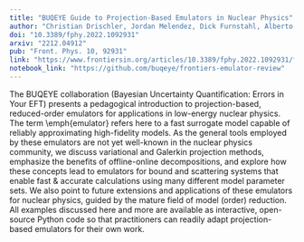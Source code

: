 ```yaml
---
title: "BUQEYE Guide to Projection-Based Emulators in Nuclear Physics"
author: "Christian Drischler, Jordan Melendez, Dick Furnstahl, Alberto Garcia, and Xilin Zhang"
doi: "10.3389/fphy.2022.1092931"
arxiv: "2212.04912"
pub: "Front. Phys. 10, 92931"
link: "https://www.frontiersin.org/articles/10.3389/fphy.2022.1092931/full"
notebook_link: "https://github.com/buqeye/frontiers-emulator-review"
---
```


The BUQEYE collaboration (Bayesian Uncertainty Quantification: Errors in Your EFT) presents a pedagogical introduction to projection-based, reduced-order emulators for applications in low-energy nuclear physics. The term \emph{emulator} refers here to a fast surrogate model capable of reliably approximating high-fidelity models. As the general tools employed by these emulators are not yet well-known in the nuclear physics community, we discuss variational and Galerkin projection methods, emphasize the benefits of offline-online decompositions, and explore how these concepts lead to emulators for bound and scattering systems that enable fast \& accurate calculations using many different model parameter sets. We also point to future extensions and applications of these emulators for nuclear physics, guided by the mature field of model (order) reduction. All examples discussed here and more are available as interactive, open-source Python code so that practitioners can readily adapt projection-based emulators for their own work.
